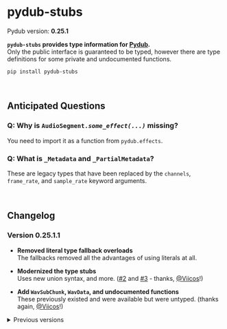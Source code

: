 # pydub-stubs

Pydub version: **0.25.1**

**`pydub-stubs` provides type information for [Pydub].**<br>
Only the public interface is guaranteed to be typed, however there
are type definitions for some private and undocumented functions.

[Pydub]: https://github.com/jiaaro/pydub

```
pip install pydub-stubs
```

<br>

## Anticipated Questions

### Q: Why is <code>AudioSegment.<i>some_effect(...)</i></code> missing?

You need to import it as a function from `pydub.effects`.

### Q: What is `_Metadata` and `_PartialMetadata`?

These are legacy types that have been replaced by the `channels`,
`frame_rate`, and `sample_rate` keyword arguments.

<br>

## Changelog

### Version 0.25.1.1

* **Removed literal type fallback overloads**<br>
  The fallbacks removed all the advantages of using literals at all.

* **Modernized the type stubs**<br>
  Uses new union syntax, and more. ([#2](https://github.com/clo4/pydub-stubs/pull/2)
  and [#3](https://github.com/clo4/pydub-stubs/pull/3) - thanks, [@Viicos](https://github.com/Viicos)!)

* **Add `WavSubChunk`, `WavData`, and undocumented functions**<br>
  These previously existed and were available but were untyped. (thanks again, [@Viicos](https://github.com/Viicos)!)

<details>
<summary>Previous versions</summary>

### Version 0.25.1.0

* **Added v0.25.0 features**<br>
  This includes `pydub.scipy_effects.eq` and new classmethod parameters.

* **Signatures now use literals where possible**<br>
  Overloaded implementations exist as a fallback.

* **Added missing modules**<br>
  `pydub.silence` and `pydub.utils`

### Version 0.24.1.9

* **Add undocumented parameter of `AudioSegment.from_file`**<br>
  `read_ahead_limit` is absent from the documentation but is a supported
  keyword argument.

### Version 0.24.1.8

* **Export other modules**<br>
  Adds exports for effects, exceptions, generators, playback, and scipy_effects

### Version 0.24.1.7

* **Added `AudioSegment._spawn` (again)**<br>
  This was accidentally removed in an earlier version.

* **Improved `pydub.effects.invert_phase`**<br>
  This is technically less accurate as `(0, 0)` is equivalent to `(0, 1)`.

### Version 0.24.1.6

* **Removed testing symbols from `pydub.audio_segment`**<br>

### Version 0.24.1.5

* **Fixed `AudioSegment.export`**<br>
  First param is named `out_f` and isn't required.

### Version 0.24.1.4

* **Improved signature of `AudioSegment.from_file`**<br>
  The keyword arguments for raw/PCM audio don't require `format` to be set to
  either `raw` or `pcm`.

* **Fixed package exports**<br>
  Exports `AudioSegment` from `__init__.py`.

### Version 0.24.1.3

* **Fixed overloads of `AudioSegment.fade`**<br>
  Exactly two of `start`, `end`, and `duration` must be given.

### Version 0.24.1.2

* **Improved `AudioSegment.fade`**<br>
  Changed to use overloads to prevent invalid method calls.

* **Improved `AudioSegment.from_mono_audiosegments`**<br>
  Use a positional-only parameter to ensure there's at least 1 argument.

### Version 0.24.1.1

* **Fixed `AudioSegment.__init__`**<br>
  Use overloads to model correct parameters.

* **Fixed `AudioSegment._spawn`**<br>
  Parameter `overrides` accepts a partial dictionary.

* **Fixed `pydub.scipy_effects.high_pass_filter`**<br>
  Parameter `order` should be `int`, not `float`.

### Version 0.24.1.0

Released

</details>
